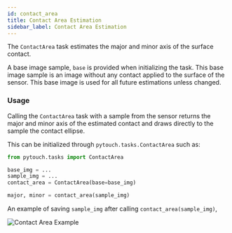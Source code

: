 ```yaml
---
id: contact_area
title: Contact Area Estimation
sidebar_label: Contact Area Estimation
---
```


The `ContactArea` task estimates the major and minor axis of the surface contact.

A base image sample, `base` is provided when initializing the task. This base image sample is an image without any contact applied to the surface of the sensor. This base image is used for all future estimations unless changed.

### Usage

Calling the `ContactArea` task with a sample from the sensor returns the major and minor axis of the estimated contact and draws directly to the sample the contact ellipse.

This can be initialized through `pytouch.tasks.ContactArea` such as:

```python
from pytouch.tasks import ContactArea

base_img = ...
sample_img = ...
contact_area = ContactArea(base=base_img)

major, minor = contact_area(sample_img)
```

An example of saving `sample_img` after calling `contact_area(sample_img)`,

![Contact Area Example](/img/contact/example.png)
